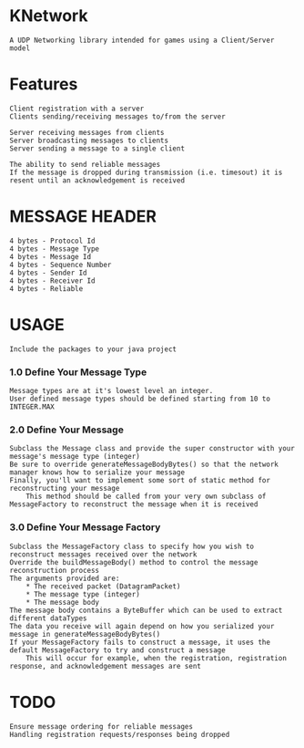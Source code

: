 KNetwork
========

    A UDP Networking library intended for games using a Client/Server model

Features
========

    Client registration with a server
    Clients sending/receiving messages to/from the server
    
    Server receiving messages from clients
    Server broadcasting messages to clients
    Server sending a message to a single client
    
    The ability to send reliable messages
    If the message is dropped during transmission (i.e. timesout) it is resent until an acknowledgement is received

MESSAGE HEADER
========

	4 bytes - Protocol Id
	4 bytes - Message Type
	4 bytes - Message Id
	4 bytes - Sequence Number
	4 bytes - Sender Id
	4 bytes - Receiver Id
	4 bytes - Reliable
	
USAGE
========
	Include the packages to your java project
	
### 1.0 Define Your Message Type ###
	
	Message types are at it's lowest level an integer.
	User defined message types should be defined starting from 10 to INTEGER.MAX
	
### 2.0 Define Your Message ###	

	Subclass the Message class and provide the super constructor with your message's message type (integer)
	Be sure to override generateMessageBodyBytes() so that the network manager knows how to serialize your message
	Finally, you'll want to implement some sort of static method for reconstructing your message
		This method should be called from your very own subclass of MessageFactory to reconstruct the message when it is received
	
### 3.0 Define Your Message Factory ###

	Subclass the MessageFactory class to specify how you wish to reconstruct messages received over the network
	Override the buildMessageBody() method to control the message reconstruction process
	The arguments provided are:
		* The received packet (DatagramPacket)
		* The message type (integer)
		* The message body
	The message body contains a ByteBuffer which can be used to extract different dataTypes
	The data you receive will again depend on how you serialized your message in generateMessageBodyBytes()
	If your MessageFactory fails to construct a message, it uses the default MessageFactory to try and construct a message
		This will occur for example, when the registration, registration response, and acknowledgement messages are sent
	
TODO
========

    Ensure message ordering for reliable messages
    Handling registration requests/responses being dropped
